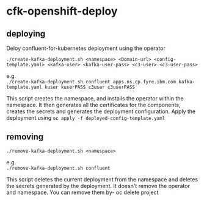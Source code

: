 # cfk-openshift-deploy

## deploying
Deloy confluent-for-kubernetes deployment using the operator

`./create-kafka-deployment.sh <namespace> <Domain-url> <config-template.yaml> <kafka-user> <kafka-user-pass> <c3-user> <c3-user-pass>`
 
e.g.<br/>
  `./create-kafka-deployment.sh confluent apps.ns.cp.fyre.ibm.com kafka-template.yaml kuser kuserPASS c3user c3userPASS`
  
This script creates the namespace, and installs the operator within the namespace. It then generates all the certificates for the components, creates the secrets and generates the deployment configuration. Apply the deployment using `oc apply -f deployed-config-template.yaml`
  
  
## removing
  `./remove-kafka-deployment.sh <namespace>`
  
  e.g. <br/>
  `./remove-kafka-deployment.sh confluent`
  
This script deletes the current deployment from the namespace and deletes the secrets generated by the deployment. It doesn't remove the operator and namespace. You can remove them by-
  oc delete project <namespace>
  
